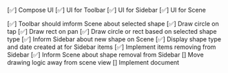 [✅] Compose UI
    [✅] UI for Toolbar
    [✅] UI for Sidebar
    [✅] UI for Scene

[✅] Toolbar should imform Scene about selected shape
[✅] Draw circle on tap
[✅] Draw rect on pan
[✅] Draw circle or rect based on selected shape type
[✅] Inform Sidebar about new shape on Scene
[✅] Display shape type and date created at for Sidebar items
[✅] Implement items removing from Sidebar
[✅] Inform Scene about shape removal from Sidebar
[] Move drawing logic away from scene view
[] Implement document